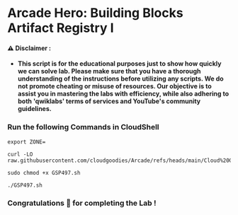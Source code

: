 #  Arcade Hero: Building Blocks Artifact Registry I


#### ⚠️ Disclaimer :
- **This script is for the educational purposes just to show how quickly we can solve lab. Please make sure that you have a thorough understanding of the instructions before utilizing any scripts. We do not promote cheating or  misuse of resources. Our objective is to assist you in mastering the labs with efficiency, while also adhering to both 'qwiklabs' terms of services and YouTube's community guidelines.**

### Run the following Commands in CloudShell 

```
export ZONE=
```
```
curl -LO raw.githubusercontent.com/cloudgoodies/Arcade/refs/heads/main/Cloud%20Operations%20for%20GKE/GSP497.sh

sudo chmod +x GSP497.sh

./GSP497.sh
```

### Congratulations 🎉 for completing the Lab !

